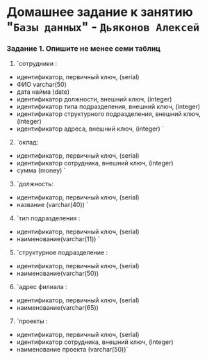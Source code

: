 # Домашнее задание к занятию "`Базы данных`" - `Дьяконов Алексей`

### Задание 1. Опишите не менее семи таблиц

1. `cотрудники :

 - идентификатор, первичный ключ, (serial)
 - ФИО varchar(50)
 - дата найма (date)
 - идентификатор должности, внешний ключ, (integer)
 - идентификатор типа подразделения, внешний ключ, (integer)
 - идентификатор структурного подразделения, внешний ключ, (integer)
 - идентификатор адреса, внешний ключ, (integer)
`

2. `оклад:

 - идентификатор, первичный ключ, (serial)
 - идентификатор сотрудника, внешний ключ, (integer)
 - сумма (money)
`
3. `должность:
 - идентификатор, первичный ключ, (serial)
 - название (varchar(40))
`
4. `тип подразделения :
 - идентификатор, первичный ключ, (serial)
 - наименование(varchar(11))
`
5. `структурное подразделение :
 - идентификатор, первичный ключ, (serial)
 - наименование(varchar(50))

6. `адрес филиала :
 - идентификатор, первичный ключ, (serial)
 - наименование(varchar(65))

7. `проекты :
- идентификатор, первичный ключ, (serial)
 - идентификатор сотрудника, внешний ключ, (integer)
 - наименование проекта (varchar(50))`